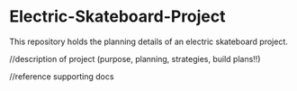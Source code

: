 # Electric-Skateboard-Project
This repository holds the planning details of an electric skateboard project.

//description of project 
(purpose, planning, strategies, build plans!!)

//reference supporting docs
